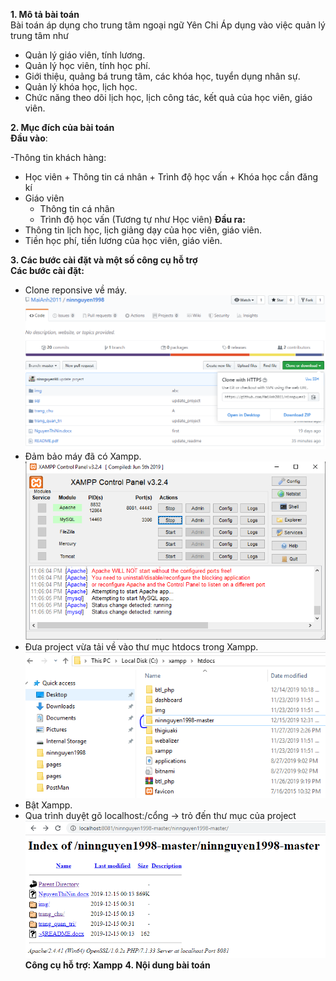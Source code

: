 <strong>1. Mô tả bài toán</strong><br>
 	Bài toán áp dụng cho trung tâm ngoại ngữ Yên Chi
 	Áp dụng vào việc quản lý trung tâm như 
- 	Quản lý giáo viên, tính lương.
-	Quản lý học viên, tính học phí.
-	Giới thiệu, quảng bá trung tâm, các khóa học, tuyển dụng nhân sự.
-	Quản lý khóa học, lịch học.
-	Chức năng theo dõi lịch học, lịch công tác, kết quả của học viên, giáo viên.

<strong>2. Mục đích của bài toán</strong><br>
 	**Đầu vào**:<br>

-Thông tin khách hàng: 
- Học viên
      + Thông tin cá nhân 
      + Trình độ học vấn
      + Khóa học cần đăng kí
-	Giáo viên
      + Thông tin cá nhân
      + Trình độ học vấn
		(Tương tự như Học viên)
 	**Đầu ra:**
-	Thông tin lịch học, lịch giảng dạy của học viên, giáo viên.
-	Tiền học phí, tiền lương của học viên, giáo viên.

<strong>3. Các bước cài đặt và một số công cụ hỗ trợ</strong><br>
 	<strong>Các bước cài đặt:</strong>
-	Clone reponsive về máy.
	![ảnh 1](imd_rm/anh1.png)
-	Đảm bảo máy đã có Xampp.
	![ảnh 2](imd_rm/anh2.png)
-	Đưa project vừa tải về vào thư mục htdocs trong Xampp.
	![ảnh 3](imd_rm/anh3.png)
-	Bật Xampp.
-	Qua trình duyệt gõ localhost:/cổng -> trỏ đến thư mục của project
	![ảnh 4](imd_rm/anh4.png)
	<strong>Công cụ hỗ trợ: Xampp</strong>
<strong>4. Nội dung bài toán